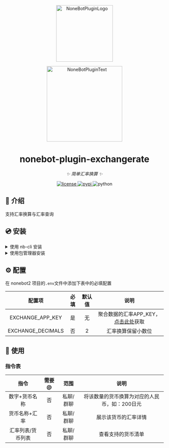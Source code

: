 <div align="center">
  <a href="https://v2.nonebot.dev/store"><img src="https://github.com/A-kirami/nonebot-plugin-template/blob/resources/nbp_logo.png" width="180" height="180" alt="NoneBotPluginLogo"></a>
  <br>
  <p><img src="https://github.com/A-kirami/nonebot-plugin-template/blob/resources/NoneBotPlugin.svg" width="240" alt="NoneBotPluginText"></p>
</div>

<div align="center">

# nonebot-plugin-exchangerate

_✨ 简单汇率换算 ✨_


<a href="./LICENSE">
    <img src="https://img.shields.io/github/license/A-kirami/nonebot-plugin-exchangerate.svg" alt="license">
</a>
<a href="https://pypi.python.org/pypi/nonebot-plugin-exchangerate">
    <img src="https://img.shields.io/pypi/v/nonebot-plugin-exchangerate.svg" alt="pypi">
</a>
<img src="https://img.shields.io/badge/python-3.8+-blue.svg" alt="python">

</div>


## 📖 介绍

支持汇率换算与汇率查询

## 💿 安装

<details>
<summary>使用 nb-cli 安装</summary>
在 nonebot2 项目的根目录下打开命令行, 输入以下指令即可安装

    nb plugin install nonebot-plugin-exchangerate

</details>

<details>
<summary>使用包管理器安装</summary>
在 nonebot2 项目的插件目录下, 打开命令行, 根据你使用的包管理器, 输入相应的安装命令

<details>
<summary>pip</summary>

    pip install nonebot-plugin-exchangerate
</details>
<details>
<summary>pdm</summary>

    pdm add nonebot-plugin-exchangerate
</details>
<details>
<summary>poetry</summary>

    poetry add nonebot-plugin-exchangerate
</details>
<details>
<summary>conda</summary>

    conda install nonebot-plugin-exchangerate
</details>

打开 nonebot2 项目的 `bot.py` 文件, 在其中写入

    nonebot.load_plugin('nonebot_plugin_exchangerate')

</details>

## ⚙️ 配置

在 nonebot2 项目的`.env`文件中添加下表中的必填配置

| 配置项 | 必填 | 默认值 | 说明 |
|:-----:|:----:|:----:|:----:|
| EXCHANGE_APP_KEY | 是 | 无 | 聚合数据的汇率APP_KEY，[点击此处](https://www.juhe.cn/docs/api/id/80)获取 |
| EXCHANGE_DECIMALS | 否 | 2 | 汇率换算保留小数位 |

## 🎉 使用
### 指令表
| 指令 | 需要@ | 范围 | 说明 |
|:-----:|:----:|:----:|:----:|
| 数字+货币名称 | 否 | 私聊/群聊 | 将该数量的货币换算为对应的人民币，如：200日元 |
| 货币名称+汇率 | 否 | 私聊/群聊 | 展示该货币的汇率详情 |
| 汇率列表/货币列表 | 否 | 私聊/群聊 | 查看支持的货币清单 |
